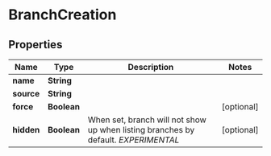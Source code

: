 

# BranchCreation


## Properties

| Name | Type | Description | Notes |
|------------ | ------------- | ------------- | -------------|
|**name** | **String** |  |  |
|**source** | **String** |  |  |
|**force** | **Boolean** |  |  [optional] |
|**hidden** | **Boolean** | When set, branch will not show up when listing branches by default. *EXPERIMENTAL* |  [optional] |



